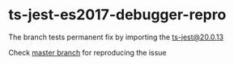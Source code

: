 # ts-jest-es2017-debugger-repro

The branch tests permanent fix by importing the [ts-jest@20.0.13](https://github.com/trivikr/ts-jest-es2017-debugger-repro/commit/a030e371b16d543875c2b73d6ea3297da53750e7)

Check [master branch](https://github.com/trivikr/ts-jest-es2017-debugger-repro/) for reproducing the issue
